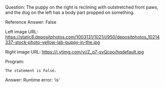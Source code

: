 Question: The puppy on the right is reclining with outstretched front paws, and the dog on the left has a body part propped on something.

Reference Answer: False

Left image URL: https://static8.depositphotos.com/1003131/1021/i/950/depositphotos_10214337-stock-photo-yellow-lab-puppy-in-the.jpg

Right image URL: https://i.ytimg.com/vi/Z_q7-syQcpo/hqdefault.jpg

Program:

```
The statement is False.
```
Answer: Runtime error: 'is'

